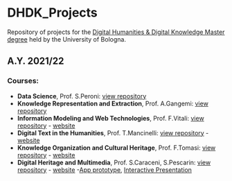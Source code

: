 # DHDK_Projects
Repository of projects for the [Digital Humanities &amp; Digital Knowledge Master degree](https://corsi.unibo.it/2cycle/DigitalHumanitiesKnowledge) held by the University of Bologna.

## A.Y. 2021/22
### Courses:
  
  
- <b>Data Science</b>, Prof. S.Peroni: [view repository]()
- <b>Knowledge Representation and Extraction</b>, Prof. A.Gangemi: [view repository]()
- <b>Information Modeling and Web Technologies</b>, Prof. F.Vitali: [view repository]() - [website]()
- <b>Digital Text in the Humanities</b>, Prof. T.Mancinelli: [view repository]() - [website]() 
- <b>Knowledge Organization and Cultural Heritage</b>, Prof. F.Tomasi: [view repository]() - [website]()
- <b>Digital Heritage and Multimedia</b>, Prof. S.Caraceni, S.Pescarin: [view repository]() - [website]() -[App prototype](https://www.figma.com/proto/F7pfeLru1M8YgHzFSFT5mX/CeRTo-Project?node-id=0%3A1&viewport=1145%2C2762%2C0.32&scaling=scale-down&starting-point-node-id=2%3A2), [Interactive Presentation](https://www.figma.com/proto/x1za7Dm9yRxMjV4ms5Brc4/CeRTo-Presentation?node-id=0%3A1&viewport=262%2C441%2C0.05&scaling=scale-down&starting-point-node-id=3%3A98&show-proto-sidebar=1)

